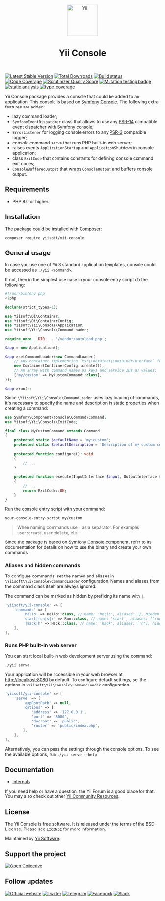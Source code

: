 <p align="center">
    <a href="https://github.com/yiisoft" target="_blank">
        <img src="https://yiisoft.github.io/docs/images/yii_logo.svg" height="100px" alt="Yii">
    </a>
    <h1 align="center">Yii Console</h1>
    <br>
</p>

[![Latest Stable Version](https://poser.pugx.org/yiisoft/yii-console/v/stable.png)](https://packagist.org/packages/yiisoft/yii-console)
[![Total Downloads](https://poser.pugx.org/yiisoft/yii-console/downloads.png)](https://packagist.org/packages/yiisoft/yii-console)
[![Build status](https://github.com/yiisoft/yii-console/workflows/build/badge.svg)](https://github.com/yiisoft/yii-console/actions)
[![Code Coverage](https://scrutinizer-ci.com/g/yiisoft/yii-console/badges/coverage.png)](https://scrutinizer-ci.com/g/yiisoft/yii-console/)
[![Scrutinizer Quality Score](https://scrutinizer-ci.com/g/yiisoft/yii-console/badges/quality-score.png)](https://scrutinizer-ci.com/g/yiisoft/yii-console/)
[![Mutation testing badge](https://img.shields.io/endpoint?style=flat&url=https%3A%2F%2Fbadge-api.stryker-mutator.io%2Fgithub.com%2Fyiisoft%2Fyii-console%2Fmaster)](https://dashboard.stryker-mutator.io/reports/github.com/yiisoft/yii-console/master)
[![static analysis](https://github.com/yiisoft/yii-console/workflows/static%20analysis/badge.svg)](https://github.com/yiisoft/yii-console/actions?query=workflow%3A%22static+analysis%22)
[![type-coverage](https://shepherd.dev/github/yiisoft/yii-console/coverage.svg)](https://shepherd.dev/github/yiisoft/yii-console)

Yii Console package provides a console that could be added to an application. This console is based on
[Symfony Console](https://github.com/symfony/console). The following extra features are added:

- lazy command loader;
- `SymfonyEventDispatcher` class that allows to use any [PSR-14](https://www.php-fig.org/psr/psr-14/) compatible event
  dispatcher with Symfony console;
- `ErrorListener` for logging console errors to any [PSR-3](https://www.php-fig.org/psr/psr-3/) compatible logger;
- console command `serve` that runs PHP built-in web server;
- raises events `ApplicationStartup` and `ApplicationShutdown` in console application;
- class `ExitCode` that contains constants for defining console command exit codes;
- `ConsoleBufferedOutput` that wraps `ConsoleOutput` and buffers console output.  

## Requirements

- PHP 8.0 or higher.

## Installation

The package could be installed with [Composer](https://getcomposer.org):

```shell
composer require yiisoft/yii-console
```

## General usage

In case you use one of Yii 3 standard application templates, console could be accessed as `./yii <command>`.

If not, then in the simplest use case in your console entry script do the following:

```php
#!/usr/bin/env php
<?php

declare(strict_types=1);

use Yiisoft\Di\Container;
use Yiisoft\Di\ContainerConfig;
use Yiisoft\Yii\Console\Application;
use Yiisoft\Yii\Console\CommandLoader;

require_once __DIR__ . '/vendor/autoload.php';

$app = new Application();

$app->setCommandLoader(new CommandLoader(
    // Any container implementing `Psr\Container\ContainerInterface` for example:
    new Container(ContainerConfig::create()),
    // An array with command names as keys and service IDs as values:
    ['my/custom' => MyCustomCommand::class],
));

$app->run();
```

Since `\Yiisoft\Yii\Console\CommandLoader` uses lazy loading of commands, it's necessary
to specify the name and description in static properties when creating a command:

```php
use Symfony\Component\Console\Command\Command;
use Yiisoft\Yii\Console\ExitCode;

final class MyCustomCommand extends Command
{
    protected static $defaultName = 'my:custom';
    protected static $defaultDescription = 'Description of my custom command.';
    
    protected function configure(): void
    {
        // ...
    }
    
    protected function execute(InputInterface $input, OutputInterface $output): int
    {
        // ...
        return ExitCode::OK;
    }
}
```

Run the console entry script with your command:

```shell
your-console-entry-script my/custom
```

> When naming commands use `:` as a separator. For example: `user:create`, `user:delete`, etc.

Since the package is based on [Symfony Console component](https://symfony.com/doc/current/components/console.html),
refer to its documentation for details on how to use the binary and create your own commands.

### Aliases and hidden commands

To configure commands, set the names and aliases in `\Yiisoft\Yii\Console\CommandLoader` configuration.
Names and aliases from the command class itself are always ignored.

The command can be marked as hidden by prefixing its name with `|`.

```php
'yiisoft/yii-console' => [
    'commands' => [
        'hello' => Hello::class, // name: 'hello', aliases: [], hidden: false
        'start|run|s|r' => Run::class, // name: 'start', aliases: ['run', 's', 'r'], hidden: false
        '|hack|h' => Hack::class, // name: 'hack', aliases: ['h'], hidden: true
    ],
],
```

### Runs PHP built-in web server

You can start local built-in web development server using the command:

```shell
./yii serve
```

Your application will be accessible in your web browser at <http://localhost:8080> by default.
To configure default settings, set the options in `\Yiisoft\Yii\Console\CommandLoader` configuration.

```php
'yiisoft/yii-console' => [
    'serve' => [
        'appRootPath' => null,
        'options' => [
            'address' => '127.0.0.1',
            'port' => '8080',
            'docroot' => 'public',
            'router' => 'public/index.php',
        ],
    ],
],
```

Alternatively, you can pass the settings through the console options. To see the available options, run
`./yii serve --help`

## Documentation

- [Internals](docs/internals.md)

If you need help or have a question, the [Yii Forum](https://forum.yiiframework.com/c/yii-3-0/63) is a good place for that.
You may also check out other [Yii Community Resources](https://www.yiiframework.com/community).

## License

The Yii Console is free software. It is released under the terms of the BSD License.
Please see [`LICENSE`](./LICENSE.md) for more information.

Maintained by [Yii Software](https://www.yiiframework.com/).

## Support the project

[![Open Collective](https://img.shields.io/badge/Open%20Collective-sponsor-7eadf1?logo=open%20collective&logoColor=7eadf1&labelColor=555555)](https://opencollective.com/yiisoft)

## Follow updates

[![Official website](https://img.shields.io/badge/Powered_by-Yii_Framework-green.svg?style=flat)](https://www.yiiframework.com/)
[![Twitter](https://img.shields.io/badge/twitter-follow-1DA1F2?logo=twitter&logoColor=1DA1F2&labelColor=555555?style=flat)](https://twitter.com/yiiframework)
[![Telegram](https://img.shields.io/badge/telegram-join-1DA1F2?style=flat&logo=telegram)](https://t.me/yii3en)
[![Facebook](https://img.shields.io/badge/facebook-join-1DA1F2?style=flat&logo=facebook&logoColor=ffffff)](https://www.facebook.com/groups/yiitalk)
[![Slack](https://img.shields.io/badge/slack-join-1DA1F2?style=flat&logo=slack)](https://yiiframework.com/go/slack)
